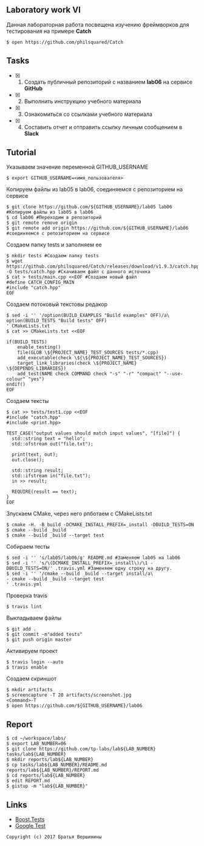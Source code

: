 ## Laboratory work VI

Данная лабораторная работа посвещена изучению фреймворков для тестирования на примере **Catch**

```ShellSession
$ open https://github.com/philsquared/Catch
```

## Tasks

- [X] 1. Создать публичный репозиторий с названием **lab06** на сервисе **GitHub**
- [X] 2. Выполнить инструкцию учебного материала
- [X] 3. Ознакомиться со ссылками учебного материала
- [X] 4. Составить отчет и отправить ссылку личным сообщением в **Slack**

## Tutorial
Указываем значение переменной GITHUB_USERNAME
```ShellSession
$ export GITHUB_USERNAME=<имя_пользователя>
```
Копируем файлы из lab05 в lab06, соединяемся с репозиторием на сервисе
```ShellSession
$ git clone https://github.com/${GITHUB_USERNAME}/lab05 lab06 #Копируем файлы из lab05 в lab06
$ cd lab06 #Переходим в репозиторий
$ git remote remove origin 
$ git remote add origin https://github.com/${GITHUB_USERNAME}/lab06 #соединяемся с репозиторием на сервисе
```
Создаем папку tests и заполняем ее
```ShellSession
$ mkdir tests #Создаем папку tests
$ wget https://github.com/philsquared/Catch/releases/download/v1.9.3/catch.hpp -O tests/catch.hpp #Скачиваем файл с данного источнка
$ cat > tests/main.cpp <<EOF #Создаем новый файл
#define CATCH_CONFIG_MAIN
#include "catch.hpp"
EOF
```
Создаем потоковый текстовы редакор
```ShellSession
$ sed -i '' '/option(BUILD_EXAMPLES "Build examples" OFF)/a\
option(BUILD_TESTS "Build tests" OFF)
' CMakeLists.txt
$ cat >> CMakeLists.txt <<EOF

if(BUILD_TESTS)
	enable_testing()
	file(GLOB \${PROJECT_NAME}_TEST_SOURCES tests/*.cpp)
	add_executable(check \${\${PROJECT_NAME}_TEST_SOURCES})
	target_link_libraries(check \${PROJECT_NAME} \${DEPENDS_LIBRARIES})
	add_test(NAME check COMMAND check "-s" "-r" "compact" "--use-colour" "yes") 
endif()
EOF
```
Создаем тексты
```ShellSession
$ cat >> tests/test1.cpp <<EOF
#include "catch.hpp"
#include <print.hpp>

TEST_CASE("output values should match input values", "[file]") {
  std::string text = "hello";
  std::ofstream out("file.txt");
  
  print(text, out);
  out.close();
  
  std::string result;
  std::ifstream in("file.txt");
  in >> result;
  
  REQUIRE(result == text);
}
EOF
```
Зпускаем CMake, через него рпботаем с CMakeLists.txt
```ShellSession
$ cmake -H. -B_build -DCMAKE_INSTALL_PREFIX=_install -DBUILD_TESTS=ON
$ cmake --build _build
$ cmake --build _build --target test
```
Собираем тесты
```ShellSession
$ sed -i '' 's/lab05/lab06/g' README.md #Заменяем lab05 на lab06
$ sed -i '' 's/\(DCMAKE_INSTALL_PREFIX=_install\)/\1 -DBUILD_TESTS=ON/' .travis.yml #Заменяем одну строку на другу.
$ sed -i '' '/cmake --build _build --target install/a\
- cmake --build _build --target test
' .travis.yml
```
Проверка travis
```ShellSession
$ travis lint
```
Выкладываем файлы
```ShellSession
$ git add .
$ git commit -m"added tests"
$ git push origin master
```
Активируем проект
```ShellSession
$ travis login --auto
$ travis enable
```
Создаем скриншот
```ShellSession
$ mkdir artifacts
$ screencapture -T 20 artifacts/screenshot.jpg
<Command>-T
$ open https://github.com/${GITHUB_USERNAME}/lab06
```

## Report

```ShellSession
$ cd ~/workspace/labs/
$ export LAB_NUMBER=06
$ git clone https://github.com/tp-labs/lab${LAB_NUMBER} tasks/lab${LAB_NUMBER}
$ mkdir reports/lab${LAB_NUMBER}
$ cp tasks/lab${LAB_NUMBER}/README.md reports/lab${LAB_NUMBER}/REPORT.md
$ cd reports/lab${LAB_NUMBER}
$ edit REPORT.md
$ gistup -m "lab${LAB_NUMBER}"
```

## Links

- [Boost.Tests](http://www.boost.org/doc/libs/1_63_0/libs/test/doc/html/)
- [Google Test](https://github.com/google/googletest)

```
Copyright (c) 2017 Братья Вершинины
```
